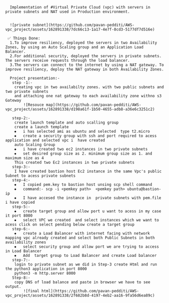 	  Implementation of #Virtual Private Cloud (vpc) with servers in private subnets and NAT used in Production environment.
	 
	 
	  ![private subnet](https://github.com/pavan-pedditi/AWS-vpc_project/assets/162891338/7dc66c13-1a17-4e7f-8cd3-5177df7d516e)
	 
	 ✅ Things Done:
	  1.To improve resiliency, deployed the servers in two Availability Zones, by using an Auto Scaling group and an Application Load Balancer.
	  2.For additional security, deployed the servers in private subnets. The servers receive requests through the load balancer.
	  3.The servers can connect to the internet by using a NAT gateway. To improve resiliency, deploy the NAT gateway in both Availability Zones.
	 
	  Project presentation:-
	   step -1:-
	    creating vpc in two availabilty zones. with two public subnets and two private subnets
	    and attaching one nat gateway to each availability zone withno s3 Gateway
     		![Resouce map](https://github.com/pavan-pedditi/AWS-vpc_project/assets/162891338/d198a61f-1b50-4655-adb8-a36e6c3251c2)

	   step-2:-
	    create launch template and auto scalling group
	    create a launch template
	    ⦁	i has selected ami as ubuntu and selected  type t2.micro
	    ⦁	create a security group with ssh and port required to acess application and selected vpc i  have created 
	    auto Scaling Group
	    ⦁	i have created two ec2 instances in two private subnets
	    ⦁	set desired group size as 2. minimum group size as 1. and maximum size as 4
	    This created two Ec2 instances in two private subnets 
	   step-3:-
	    I have created bastion host Ec2 instance in the same Vpc's public Subnet to acess private subnets 
	   step-4:-
	    ⦁	I copied pem.key to bastion host unsing scp shell command
	    ⦁	command:- scp -i <pemkey path>  <pemkey path> ubuntu@bastion-ip
	    ⦁	I have accesed the instance in  private subnets with pem.file i have copied
	   step-5:-
	    ⦁	create target group and allow port u want to acess in my case it port 8000
	    ⦁	select VPC we created  and select instances which we want to acess click on select pending below create a target group
	   step-6:-
	    ⦁	create a Load Balancer with internet facing with network mapping vpc already created and select both Public Subnets in both availability zones
	    ⦁	select security group and allow port we are trying to access in Load Balancer
	    ⦁	Add  target group to Load Balancer and create Load balancer
	   step-7:-
	    login to private subnet as we did in Step-3 create Html and run the python3 application in port 8000
	    python3 -m http.server 8000
	   Step-8:-
	    copy DNS of load balance and paste in browser we have to see output.
     		![final html](https://github.com/pavan-pedditi/AWS-vpc_project/assets/162891338/2f682b8d-4197-4eb2-aa16-9fa56d6ea89c)






